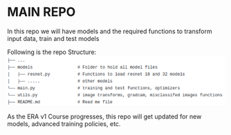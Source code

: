 # MAIN REPO
In this repo we will have models and the required functions to transform input data, train and test models

Following is the repo Structure:
![Repo Structure](https://github.com/sdev2030/ERA1_main_repo/blob/main/images/folder_struct.png)

As the ERA v1 Course progresses, this repo will get updated for new models, advanced training policies, etc.